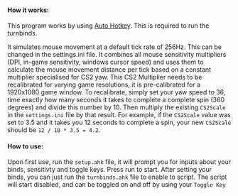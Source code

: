 #### How it works:

This program works by using [Auto Hotkey](https://www.autohotkey.com).
This is required to run the turnbinds.

It simulates mouse movement at a default tick rate of 256Hz. This can be changed in the settings.ini file.
It combines all mouse sensitivity multipliers (DPI, in-game sensitivity, windows cursor speed) and uses them to calculate the mouse movement distance per tick based on a constant multiplier specialised for CS2 yaw.
This CS2 Multiplier needs to be recalibrated for varying game resolutions, it is pre-calibrated for a 1920x1080 game window.
To recalibrate, simply set your yaw speed to 36, time exactly how many seconds it takes to complete a complete spin (360 degrees) and divide this number by 10. Then multiply the existing `CS2Scale` in the `settings.ini` file by that result.
For example, if the `CS2Scale` value was set to 3.5 and it takes you 12 seconds to complete a spin, your new `CS2Scale` should be  `12 / 10 * 3.5 = 4.2`.

#### How to use:
Upon first use, run the `setup.ahk` file, it will prompt you for inputs about your binds, sensitivty and toggle keys. Press run to start.
After setting your binds, you can just run the `turnbinds.ahk` file to enable to script. The script will start disabled, and can be toggled on and off by using your `Toggle Key`
